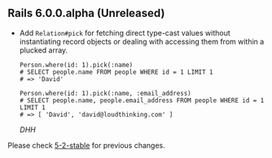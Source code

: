 ## Rails 6.0.0.alpha (Unreleased) ##

*   Add `Relation#pick` for fetching direct type-cast values without instantiating record objects
    or dealing with accessing them from within a plucked array.

    ```
    Person.where(id: 1).pick(:name)
    # SELECT people.name FROM people WHERE id = 1 LIMIT 1
    # => 'David'
    
    Person.where(id: 1).pick(:name, :email_address)
    # SELECT people.name, people.email_address FROM people WHERE id = 1 LIMIT 1
    # => [ 'David', 'david@loudthinking.com' ]
    ```
    
    *DHH*


Please check [5-2-stable](https://github.com/rails/rails/blob/5-2-stable/activerecord/CHANGELOG.md) for previous changes.
